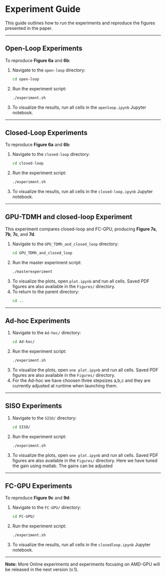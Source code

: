 # Experiment Guide

This guide outlines how to run the experiments and reproduce the figures presented in the paper.

-----

## Open-Loop Experiments

To reproduce **Figure 6a** and **6b**:

1.  Navigate to the `open-loop` directory:
    ```bash
    cd open-loop
    ```
2.  Run the experiment script:
    ```bash
    ./experiment.sh
    ```
3.  To visualize the results, run all cells in the `openloop.ipynb` Jupyter notebook.

-----

## Closed-Loop Experiments

To reproduce **Figure 6a** and **6b**:

1.  Navigate to the `closed-loop` directory:
    ```bash
    cd closed-loop
    ```
2.  Run the experiment script:
    ```bash
    ./experiment.sh
    ```
3.  To visualize the results, run all cells in the `closed-loop.ipynb` Jupyter notebook.

-----


## GPU-TDMH and closed-loop Experiment

This experiment compares closed-loop and FC-GPU, producing **Figure 7a**, **7b**, **7c**, and **7d**. 

1.  Navigate to the `GPU_TDMh_and_closed_loop` directory:
    ```bash
    cd GPU_TDMh_and_closed_loop
    ```
2.  Run the master experiment script:
    ```bash
    ./masterexperiment
    ```
3.  To visualize the plots, open `plot.ipynb` and run all cells. Saved PDF figures are also available in the `Figures/` directory.
4.  To return to the parent directory:
    ```bash
    cd ..
    ```

-----

## Ad-hoc Experiments

1.  Navigate to the `Ad-hoc/` directory:
    ```bash
    cd Ad-hoc/
    ```
2.  Run the experiment script:
    ```bash
    ./experiment.sh
    ```
3.  To visualize the plots, open `one plot.ipynb` and run all cells. Saved PDF figures are also available in the `Figures/` directory.
4. For the Ad-hoc we have choosen three stepsizes a,b,c and they are currently adjusted at runtime when launching them.
-----

## SISO Experiments

1.  Navigate to the `SISO/` directory:
    ```bash
    cd SISO/
    ```
2.  Run the experiment script:
    ```bash
    ./experiment.sh
    ```
3.  To visualize the plots, open `one plot.ipynb` and run all cells. Saved PDF figures are also available in the `Figures/` directory. Here we have tuned the gain using matlab. The gains can be adjusted

-----

## FC-GPU Experiments

To reproduce **Figure 9c** and **9d**:

1.  Navigate to the `FC-GPU/` directory:
    ```bash
    cd FC-GPU/
    ```
2.  Run the experiment script:
    ```bash
    ./experiment.sh
    ```
3.  To visualize the results, run all cells in the `closedloop.ipynb` Jupyter notebook.

-----

**Note:** More Online experiments and experiments focusing on AMD-GPU will be released in the next version (v.1). 